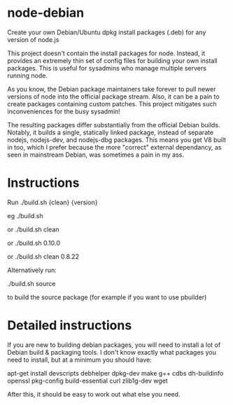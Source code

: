 node-debian
===========

Create your own Debian/Ubuntu dpkg install packages (.deb) for any version of node.js

This project doesn't contain the install packages for node. Instead, it provides an
extremely thin set of config files for building your own install packages. This is
useful for sysadmins who manage multiple servers running node.

As you know, the Debian package maintainers take forever to pull newer versions of
node into the official package stream. Also, it can be a pain to create packages
containing custom patches. This project mitigates such inconveniences for the busy
sysadmin!

The resulting packages differ substantially from the official Debian builds. Notably,
it builds a single, statically linked package, instead of separate nodejs, nodejs-dev,
and nodejs-dbg packages. This means you get V8 built in too, which I prefer because
the more "correct" external dependancy, as seen in mainstream Debian, was sometimes a
pain in my ass.


Instructions
============

Run ./build.sh {clean} {version}

eg ./build.sh

or ./build.sh clean

or ./build.sh 0.10.0

or ./build.sh clean 0.8.22


Alternatively run:

./build.sh source

to build the source package (for example if you want to use pbuilder)


Detailed instructions
=====================

If you are new to building debian packages, you will need to install a lot of Debian
build & packaging tools. I don't know exactly what packages you need to install, but
at a minimum you should have:

 apt-get install devscripts debhelper dpkg-dev make g++ cdbs dh-buildinfo openssl pkg-config build-essential curl zlib1g-dev wget

After this, it should be easy to work out what else you need.

